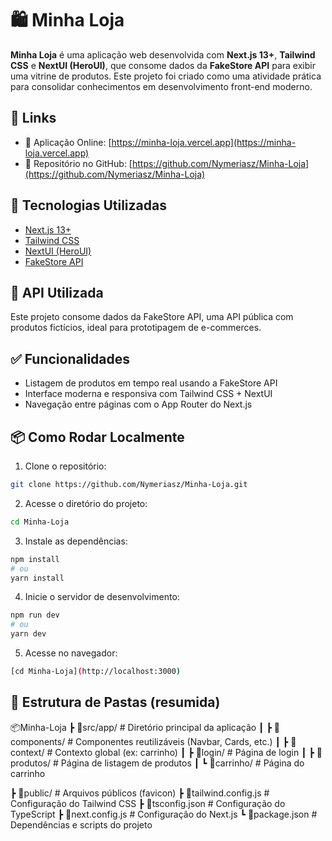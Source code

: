# 🛍️ Minha Loja

**Minha Loja** é uma aplicação web desenvolvida com **Next.js 13+**, **Tailwind CSS** e **NextUI (HeroUI)**, que consome dados da **FakeStore API** para exibir uma vitrine de produtos. Este projeto foi criado como uma atividade prática para consolidar conhecimentos em desenvolvimento front-end moderno.

## 🔗 Links

- 🔸 Aplicação Online: [https://minha-loja.vercel.app](https://minha-loja.vercel.app)
- 🔸 Repositório no GitHub: [https://github.com/Nymeriasz/Minha-Loja](https://github.com/Nymeriasz/Minha-Loja)

## 🚀 Tecnologias Utilizadas

- [Next.js 13+](https://nextjs.org/)
- [Tailwind CSS](https://tailwindcss.com/)
- [NextUI (HeroUI)](https://www.heroui.com/)
- [FakeStore API](https://fakestoreapi.com/)

## 🧪 API Utilizada

Este projeto consome dados da FakeStore API, uma API pública com produtos fictícios, ideal para prototipagem de e-commerces.

## ✅ Funcionalidades

- Listagem de produtos em tempo real usando a FakeStore API
- Interface moderna e responsiva com Tailwind CSS + NextUI
- Navegação entre páginas com o App Router do Next.js

## 📦 Como Rodar Localmente

1. Clone o repositório:
```bash
git clone https://github.com/Nymeriasz/Minha-Loja.git
```

2. Acesse o diretório do projeto:
```bash
cd Minha-Loja
```

3. Instale as dependências:
```bash
npm install
# ou
yarn install
```
  
4. Inicie o servidor de desenvolvimento:
```bash
npm run dev
# ou
yarn dev
```
 
5. Acesse no navegador:
```bash
[cd Minha-Loja](http://localhost:3000)
```

## 📁 Estrutura de Pastas (resumida)
📦Minha-Loja
┣ 📁src/app/       # Diretório principal da aplicação
┃ ┣ 📁components/  # Componentes reutilizáveis (Navbar, Cards, etc.)
┃ ┣ 📁context/     # Contexto global (ex: carrinho)
┃ ┣ 📁login/       # Página de login
┃ ┣ 📁produtos/    # Página de listagem de produtos
┃ ┗ 📁carrinho/    # Página do carrinho

┣ 📁public/              # Arquivos públicos (favicon)
┣ 📄tailwind.config.js   # Configuração do Tailwind CSS
┣ 📄tsconfig.json        # Configuração do TypeScript
┣ 📄next.config.js       # Configuração do Next.js
┗ 📄package.json         # Dependências e scripts do projeto
